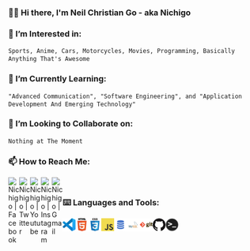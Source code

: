 ### 👋🏻 Hi there, I'm Neil Christian Go - aka Nichigo

### 👀 I’m Interested in:
    Sports, Anime, Cars, Motorcycles, Movies, Programming, Basically Anything That's Awesome
### 📖 I’m Currently Learning:
    "Advanced Communication", "Software Engineering", and "Application Development And Emerging Technology"
### 🤝 I’m Looking to Collaborate on:
    Nothing at The Moment

### 📫 How to Reach Me:
[<img align="left" alt="Nichigo | Facebook" width="22px" src="https://cdn.jsdelivr.net/npm/simple-icons@v3/icons/facebook.svg" />][facebook]
[<img align="left" alt="Nichigo | Twitter" width="22px" src="https://cdn.jsdelivr.net/npm/simple-icons@v3/icons/twitter.svg" />][twitter]
[<img align="left" alt="Nichigo | Youtube" width="22px" src="https://cdn.jsdelivr.net/npm/simple-icons@v3/icons/youtube.svg" />][youtube]
[<img align="left" alt="Nichigo | Instagram" width="22px" src="https://cdn.jsdelivr.net/npm/simple-icons@v3/icons/instagram.svg" />][instagram]
[<img align="left" alt="Nichigo | Gmail" width="22px" src="https://cdn.jsdelivr.net/npm/simple-icons@v3/icons/gmail.svg" />][gmail]
<br />

### ⌨️ Languages and Tools:
<img align="left" alt="Visual Studio Code" width="26px" src="https://raw.githubusercontent.com/github/explore/80688e429a7d4ef2fca1e82350fe8e3517d3494d/topics/visual-studio-code/visual-studio-code.png" />
<img align="left" alt="HTML5" width="26px" src="https://raw.githubusercontent.com/github/explore/80688e429a7d4ef2fca1e82350fe8e3517d3494d/topics/html/html.png" />
<img align="left" alt="CSS3" width="26px" src="https://raw.githubusercontent.com/github/explore/80688e429a7d4ef2fca1e82350fe8e3517d3494d/topics/css/css.png" />
<img align="left" alt="JavaScript" width="26px" src="https://raw.githubusercontent.com/github/explore/80688e429a7d4ef2fca1e82350fe8e3517d3494d/topics/javascript/javascript.png" />
<img align="left" alt="SQL" width="26px" src="https://raw.githubusercontent.com/github/explore/80688e429a7d4ef2fca1e82350fe8e3517d3494d/topics/sql/sql.png" />
<img align="left" alt="MySQL" width="26px" src="https://raw.githubusercontent.com/github/explore/80688e429a7d4ef2fca1e82350fe8e3517d3494d/topics/mysql/mysql.png" />
<img align="left" alt="Git" width="26px" src="https://raw.githubusercontent.com/github/explore/80688e429a7d4ef2fca1e82350fe8e3517d3494d/topics/git/git.png" />
<img align="left" alt="GitHub" width="26px" src="https://raw.githubusercontent.com/github/explore/78df643247d429f6cc873026c0622819ad797942/topics/github/github.png" />
<img align="left" alt="Terminal" width="26px" src="https://raw.githubusercontent.com/github/explore/80688e429a7d4ef2fca1e82350fe8e3517d3494d/topics/terminal/terminal.png" />

[facebook]: https://facebook.com/Nichigo.here
[twitter]: https://twitter.com/Nichigo_here
[youtube]: https://www.youtube.com/c/NeoAlexanderGo
[instagram]: https://instagram.com/Nichigo.here
[gmail]: https://mail.google.com/mail/u/0/#search/cyberneo12161999%40gmail.com
